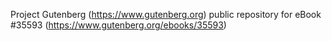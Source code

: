Project Gutenberg (https://www.gutenberg.org) public repository for eBook #35593 (https://www.gutenberg.org/ebooks/35593)
